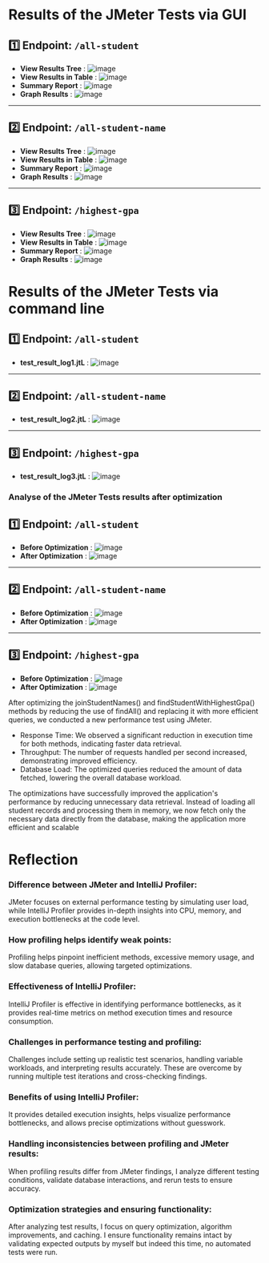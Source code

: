 # Results of the JMeter Tests via GUI

## 1️⃣ Endpoint: `/all-student`
- **View Results Tree** : ![image](screenshots/all-student-tree.png)
- **View Results in Table** : ![image](screenshots/all-student-table.png)
- **Summary Report** : ![image](screenshots/all-student-summary.png)
- **Graph Results** : ![image](screenshots/all-student-graph.png)

---

## 2️⃣ Endpoint: `/all-student-name`
- **View Results Tree** : ![image](screenshots/all-student-name-tree.png)
- **View Results in Table** : ![image](screenshots/all-student-name-table.png)
- **Summary Report** : ![image](screenshots/all-student-name-summary.png)
- **Graph Results** : ![image](screenshots/all-student-name-graph.png)

---

## 3️⃣ Endpoint: `/highest-gpa`
- **View Results Tree** : ![image](screenshots/highest-gpa-tree.png)
- **View Results in Table** : ![image](screenshots/highest-gpa-table.png)
- **Summary Report** : ![image](screenshots/highest-gpa-summary.png)
- **Graph Results** : ![image](screenshots/highest-gpa-graph.png)


# Results of the JMeter Tests via command line

## 1️⃣ Endpoint: `/all-student`
- **test_result_log1.jtL** : ![image](screenshots/test-1-viacommandline.png)

---

## 2️⃣ Endpoint: `/all-student-name`
- **test_result_log2.jtL** : ![image](screenshots/test-2-viacommandline.png)

---

## 3️⃣ Endpoint: `/highest-gpa`
- **test_result_log3.jtL** : ![image](screenshots/test-3-viacommandline.png)


### Analyse of the JMeter Tests results after optimization

## 1️⃣ Endpoint: `/all-student`
- **Before Optimization** : ![image](screenshots/test-1-viacommandline.png)
- **After Optimization** : ![image](screenshots/test-1-viacommandline_after_optimization.png)

---

## 2️⃣ Endpoint: `/all-student-name`
- **Before Optimization** : ![image](screenshots/test-2-viacommandline.png)
- **After Optimization** : ![image](screenshots/test-2-viacommandline_after_optimization.png)

---

## 3️⃣ Endpoint: `/highest-gpa`
- **Before Optimization** : ![image](screenshots/test-3-viacommandline.png)
- **After Optimization** : ![image](screenshots/test-3-viacommandline_after_optimization.png)

After optimizing the joinStudentNames() and findStudentWithHighestGpa() methods by reducing the use of findAll() and replacing it with more efficient queries, we conducted a new performance test using JMeter.

- Response Time: We observed a significant reduction in execution time for both methods, indicating faster data retrieval.
- Throughput: The number of requests handled per second increased, demonstrating improved efficiency.
- Database Load: The optimized queries reduced the amount of data fetched, lowering the overall database workload.

The optimizations have successfully improved the application's performance by reducing unnecessary data retrieval. Instead of loading all student records and processing them in memory, we now fetch only the necessary data directly from the database, making the application more efficient and scalable


# Reflection

### Difference between JMeter and IntelliJ Profiler:
JMeter focuses on external performance testing by simulating user load, while IntelliJ Profiler provides in-depth insights into CPU, memory, and execution bottlenecks at the code level.

### How profiling helps identify weak points:
Profiling helps pinpoint inefficient methods, excessive memory usage, and slow database queries, allowing targeted optimizations.

### Effectiveness of IntelliJ Profiler:
IntelliJ Profiler is effective in identifying performance bottlenecks, as it provides real-time metrics on method execution times and resource consumption.

### Challenges in performance testing and profiling:
Challenges include setting up realistic test scenarios, handling variable workloads, and interpreting results accurately. These are overcome by running multiple test iterations and cross-checking findings.

### Benefits of using IntelliJ Profiler:
It provides detailed execution insights, helps visualize performance bottlenecks, and allows precise optimizations without guesswork.

### Handling inconsistencies between profiling and JMeter results:
When profiling results differ from JMeter findings, I analyze different testing conditions, validate database interactions, and rerun tests to ensure accuracy.

### Optimization strategies and ensuring functionality:
After analyzing test results, I focus on query optimization, algorithm improvements, and caching. I ensure functionality remains intact by validating expected outputs by myself but indeed this time, no automated tests were run.
